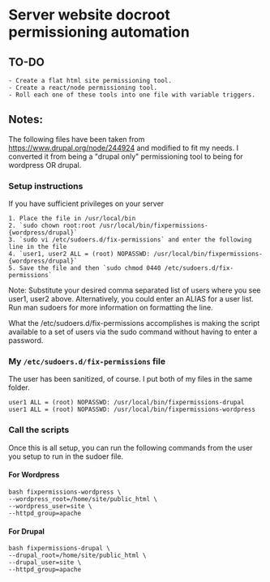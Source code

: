 # Server website docroot permissioning automation

## TO-DO

	- Create a flat html site permissioning tool.
	- Create a react/node permissioning tool.
	- Roll each one of these tools into one file with variable triggers.

## Notes:

The following files have been taken from https://www.drupal.org/node/244924 and modified to fit my needs.  I converted it from being a "drupal only" permissioning tool to being for wordpress OR drupal.

### Setup instructions

If you have sufficient privileges on your server

    1. Place the file in /usr/local/bin 
    2. `sudo chown root:root /usr/local/bin/fixpermissions-{wordpress/drupal}`
    3. `sudo vi /etc/sudoers.d/fix-permissions` and enter the following line in the file
    4. `user1, user2 ALL = (root) NOPASSWD: /usr/local/bin/fixpermissions-{wordpress/drupal}`
    5. Save the file and then `sudo chmod 0440 /etc/sudoers.d/fix-permissions`

Note: Substitute your desired comma separated list of users where you see user1, user2 above. Alternatively, you could enter an ALIAS for a user list. Run man sudoers for more information on formatting the line.

What the /etc/sudoers.d/fix-permissions accomplishes is making the script available to a set of users via the sudo command without having to enter a password.

### My `/etc/sudoers.d/fix-permissions` file

The user has been sanitized, of course.  I put both of my files in the same folder.

```
user1 ALL = (root) NOPASSWD: /usr/local/bin/fixpermissions-drupal
user1 ALL = (root) NOPASSWD: /usr/local/bin/fixpermissions-wordpress
```

### Call the scripts

Once this is all setup, you can run the following commands from the user you setup to run in the sudoer file.

#### For Wordpress
```
bash fixpermissions-wordpress \
--wordpress_root=/home/site/public_html \
--wordpress_user=site \
--httpd_group=apache
```

#### For Drupal
```
bash fixpermissions-drupal \
--drupal_root=/home/site/public_html \
--drupal_user=site \
--httpd_group=apache
```
